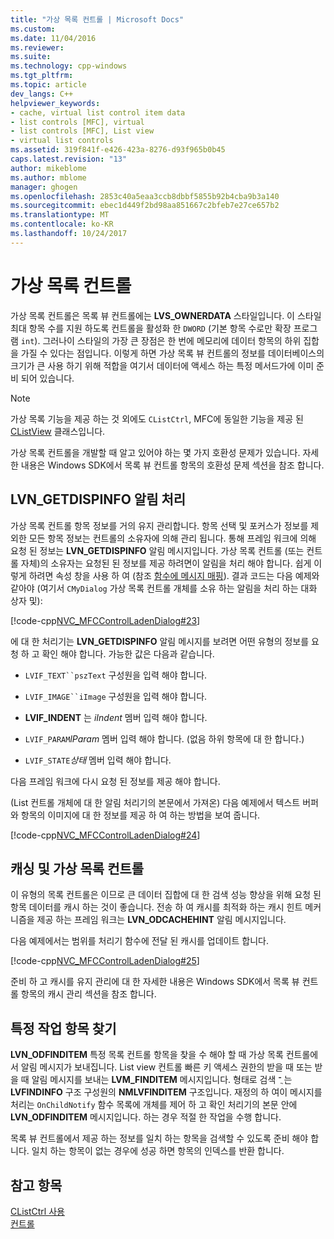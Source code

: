 ```yaml
---
title: "가상 목록 컨트롤 | Microsoft Docs"
ms.custom: 
ms.date: 11/04/2016
ms.reviewer: 
ms.suite: 
ms.technology: cpp-windows
ms.tgt_pltfrm: 
ms.topic: article
dev_langs: C++
helpviewer_keywords:
- cache, virtual list control item data
- list controls [MFC], virtual
- list controls [MFC], List view
- virtual list controls
ms.assetid: 319f841f-e426-423a-8276-d93f965b0b45
caps.latest.revision: "13"
author: mikeblome
ms.author: mblome
manager: ghogen
ms.openlocfilehash: 2853c40a5eaa3ccb8dbbf5855b92b4cba9b3a140
ms.sourcegitcommit: ebec1d449f2bd98aa851667c2bfeb7e27ce657b2
ms.translationtype: MT
ms.contentlocale: ko-KR
ms.lasthandoff: 10/24/2017
---
```

# <a name="virtual-list-controls"></a>가상 목록 컨트롤
가상 목록 컨트롤은 목록 뷰 컨트롤에는 **LVS_OWNERDATA** 스타일입니다. 이 스타일 최대 항목 수를 지원 하도록 컨트롤을 활성화 한 `DWORD` (기본 항목 수로만 확장 프로그램 `int`). 그러나이 스타일의 가장 큰 장점은 한 번에 메모리에 데이터 항목의 하위 집합을 가질 수 있다는 점입니다. 이렇게 하면 가상 목록 뷰 컨트롤의 정보를 데이터베이스의 크기가 큰 사용 하기 위해 적합을 여기서 데이터에 액세스 하는 특정 메서드가에 이미 준비 되어 있습니다.  
  
> [!NOTE]
>  가상 목록 기능을 제공 하는 것 외에도 `CListCtrl`, MFC에 동일한 기능을 제공 된 [CListView](../mfc/reference/clistview-class.md) 클래스입니다.  
  
 가상 목록 컨트롤을 개발할 때 알고 있어야 하는 몇 가지 호환성 문제가 있습니다. 자세한 내용은 Windows SDK에서 목록 뷰 컨트롤 항목의 호환성 문제 섹션을 참조 합니다.  
  
## <a name="handling-the-lvngetdispinfo-notification"></a>LVN_GETDISPINFO 알림 처리  
 가상 목록 컨트롤 항목 정보를 거의 유지 관리합니다. 항목 선택 및 포커스가 정보를 제외한 모든 항목 정보는 컨트롤의 소유자에 의해 관리 됩니다. 통해 프레임 워크에 의해 요청 된 정보는 **LVN_GETDISPINFO** 알림 메시지입니다. 가상 목록 컨트롤 (또는 컨트롤 자체)의 소유자는 요청된 된 정보를 제공 하려면이 알림을 처리 해야 합니다. 쉽게 이렇게 하려면 속성 창을 사용 하 여 (참조 [함수에 메시지 매핑](../mfc/reference/mapping-messages-to-functions.md)). 결과 코드는 다음 예제와 같아야 (여기서 `CMyDialog` 가상 목록 컨트롤 개체를 소유 하는 알림을 처리 하는 대화 상자 및):  
  
 [!code-cpp[NVC_MFCControlLadenDialog#23](../mfc/codesnippet/cpp/virtual-list-controls_1.cpp)]  
  
 에 대 한 처리기는 **LVN_GETDISPINFO** 알림 메시지를 보려면 어떤 유형의 정보를 요청 하 고 확인 해야 합니다. 가능한 값은 다음과 같습니다.  
  
-   `LVIF_TEXT``pszText` 구성원을 입력 해야 합니다.  
  
-   `LVIF_IMAGE``iImage` 구성원을 입력 해야 합니다.  
  
-   **LVIF_INDENT** 는 *iIndent* 멤버 입력 해야 합니다.  
  
-   `LVIF_PARAM`*lParam* 멤버 입력 해야 합니다. (없음 하위 항목에 대 한 합니다.)  
  
-   `LVIF_STATE`*상태* 멤버 입력 해야 합니다.  
  
 다음 프레임 워크에 다시 요청 된 정보를 제공 해야 합니다.  
  
 (List 컨트롤 개체에 대 한 알림 처리기의 본문에서 가져온) 다음 예제에서 텍스트 버퍼와 항목의 이미지에 대 한 정보를 제공 하 여 하는 방법을 보여 줍니다.  
  
 [!code-cpp[NVC_MFCControlLadenDialog#24](../mfc/codesnippet/cpp/virtual-list-controls_2.cpp)]  
  
## <a name="caching-and-virtual-list-controls"></a>캐싱 및 가상 목록 컨트롤  
 이 유형의 목록 컨트롤은 이므로 큰 데이터 집합에 대 한 검색 성능 향상을 위해 요청 된 항목 데이터를 캐시 하는 것이 좋습니다. 전송 하 여 캐시를 최적화 하는 캐시 힌트 메커니즘을 제공 하는 프레임 워크는 **LVN_ODCACHEHINT** 알림 메시지입니다.  
  
 다음 예제에서는 범위를 처리기 함수에 전달 된 캐시를 업데이트 합니다.  
  
 [!code-cpp[NVC_MFCControlLadenDialog#25](../mfc/codesnippet/cpp/virtual-list-controls_3.cpp)]  
  
 준비 하 고 캐시를 유지 관리에 대 한 자세한 내용은 Windows SDK에서 목록 뷰 컨트롤 항목의 캐시 관리 섹션을 참조 합니다.  
  
## <a name="finding-specific-items"></a>특정 작업 항목 찾기  
 **LVN_ODFINDITEM** 특정 목록 컨트롤 항목을 찾을 수 해야 할 때 가상 목록 컨트롤에서 알림 메시지가 보내집니다. List view 컨트롤 빠른 키 액세스 권한의 받을 때 또는 받을 때 알림 메시지를 보내는 **LVM_FINDITEM** 메시지입니다. 형태로 검색 ־ ֲ는 **LVFINDINFO** 구조 구성원의 **NMLVFINDITEM** 구조입니다. 재정의 하 여이 메시지를 처리는 `OnChildNotify` 함수 목록에 개체를 제어 하 고 확인 처리기의 본문 안에 **LVN_ODFINDITEM** 메시지입니다. 하는 경우 적절 한 작업을 수행 합니다.  
  
 목록 뷰 컨트롤에서 제공 하는 정보를 일치 하는 항목을 검색할 수 있도록 준비 해야 합니다. 일치 하는 항목이 없는 경우에 성공 하면 항목의 인덱스를 반환 합니다.  
  
## <a name="see-also"></a>참고 항목  
 [CListCtrl 사용](../mfc/using-clistctrl.md)   
 [컨트롤](../mfc/controls-mfc.md)

